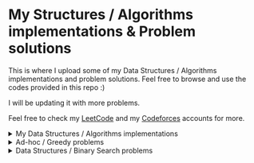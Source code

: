 # My Structures / Algorithms implementations & Problem solutions

This is where I upload some of my Data Structures / Algorithms implementations and problem solutions.
Feel free to browse and use the codes provided in this repo :)

I will be updating it with more problems.

Feel free to check my [LeetCode](https://leetcode.com/mrmosa02/) and my [Codeforces](https://codeforces.com/profile/mosalah_02) accounts for more.

<details>
  <summary>My Data Structures / Algorithms implementations</summary>
  
  -  [Matrix Chain Multiplication](DSA_implementations/matrixChainMultiplication.cpp) : Get the minimum number of operations to multiply a list of 2D matrices given their dimensions. **(Dynamic programming)**

</details>
<details>
  <summary>Ad-hoc / Greedy problems</summary>

  -   [CodeForces 767A - SnackTower](https://codeforces.com/contest/767/problem/A) | [Solution (cpp)](problems_solutions/codeforces_767A.cpp)
  
  -   [CodeForces 1690B - Array Decrements](https://codeforces.com/problemset/problem/1690/B) | [Solution (cpp)](problems_solutions/codeforces_1690B.cpp)
  -   [CodeForces 978C - Letters](https://codeforces.com/contest/978/problem/C) | [Solution (cpp)](problems_solutions/codeforces_978C.cpp)
  -   [CodeForces 1690C - Restoring the Duration of Tasks](https://codeforces.com/contest/1690/problem/C) | [Solution (cpp)](problems_solutions/codeforces_1690C.cpp)
  -   [CodeForces 1690D - Bracket Coloring](https://codeforces.com/contest/1690/problem/D) | [Solution (cpp)](problems_solutions/codeforces_1690D.cpp)
  -   [CodeForces 1690E - Price Maximization](https://codeforces.com/contest/1690/problem/E) | [Solution (cpp)](problems_solutions/codeforces_1690E.cpp)
  -   [CodeForces 978E - Bus Video System](https://codeforces.com/contest/978/problem/E) | [Solution (cpp)](problems_solutions/codeforces_978E.cpp)
  -   [CodeForces 1829G - Hits Different](https://codeforces.com/contest/1829/problem/G) | [Solution (cpp)](problems_solutions/codeforces_1829G.cpp)
  -   [CodeForces 978G - Petya's Exams](https://codeforces.com/contest/978/problem/G) | [Solution (cpp)](problems_solutions/codeforces_978G.cpp)

</details>

<details>
  <summary>Data Structures / Binary Search problems</summary>
  
  - [Codeforces 978F - Mentors](https://codeforces.com/contest/978/problem/F) | [Solution (cpp)](problems_solutions/codeforces_978F.cpp)

</details>
